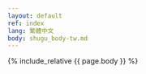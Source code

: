 ```yaml
---
layout: default
ref: index
lang: 繁體中文
body: shugu_body-tw.md
---
```


{% include_relative {{ page.body }} %}

